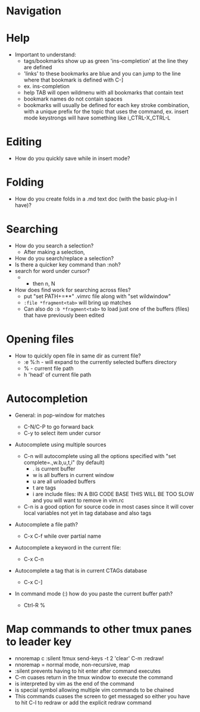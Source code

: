 # Navigation

# Help
- Important to understand:
  - tags/bookmarks show up as green 'ins-completion' at the line they are defined
  - 'links' to these bookmarks are blue and you can jump to the line where that
     bookmark is defined with C-]
  - ex. ins-completion
  - help <text> TAB will open wildmenu with all bookmarks that contain text
  - bookmark names do not contain spaces
  - bookmarks will usually be defined for each key stroke combination, with a unique prefix for
    the topic that uses the command, ex. insert mode keystrongs will have something like i_CTRL-X_CTRL-L

# Editing
- How do you quickly save while in insert mode?

# Folding
- How do you create folds in a .md text doc (with the basic plug-in I have)?

# Searching
- How do you search a selection?
  - After making a selection,
- How do you search/replace a selection?
- Is there a quicker key command than :noh?
- search for word under cursor?
  - * then n, N
- How does find work for searching across files?
  - put "set PATH+=**" .vimrc file along with "set wildwindow"
  - ```:file *fragment<tab>``` will bring up matches
  - Can also do ```:b *fragment<tab>``` to load just one of the buffers (files) that have previously been edited
# Opening files
- How to quickly open file in same dir as current file?
  - :e %:h <tab> - will expand to the currently selected buffers directory
  - % - current file path
  - h 'head' of current file path

# Autocompletion
  - General: in pop-window for matches
    - C-N/C-P to go forward back
    - C-y to select item under cursor
  - Autocomplete using multiple sources
    - C-n will autocomplete using all the options specified with "set complete=.,w.b,u,t,i" (by default)
      - . is current buffer
      - w is all buffers in current window
      - u are all unloaded buffers
      - t are tags
      - i are include files:  IN A BIG CODE BASE THIS WILL BE TOO SLOW and you will want to remove in vim.rc
    - C-n is a good option for source code in most cases since it will cover local variables not 
      yet in tag database and also tags
      
  - Autocomplete a file path? 
    - C-x C-f while over partial name
  - Autocomplete a keyword in the current file:
    - C-x C-n
  - Autocomplete a tag that is in current CTAGs database
    - C-x C-]
  - In command mode (:) how do you paste the current buffer path?
    - Ctrl-R %
   
    
# Map commands to other tmux panes to leader key
- nnoremap <leader>c :silent !tmux send-keys -t 2 'clear' C-m <Enter> <bar> :redraw! <Enter>
- nnoremap = normal mode, non-recursive, map
- :silent prevents having to hit enter after command executes
- C-m cuases return in the tmux window to execute the command
- <Enter> is interpreted by vim as the end of the command
- <bar> is special symbol allowing multiple vim commands to be chained
- This commands cuases the screen to get messaged so either you have to hit C-l to redraw or add the explicit redraw command


